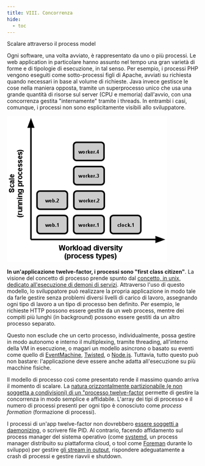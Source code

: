 ```yaml
---
title: VIII. Concorrenza
hide:
  - toc
---
```

Scalare attraverso il process model

Ogni software, una volta avviato, è rappresentato da uno o più processi. Le web application in particolare hanno assunto nel tempo una gran varietà di forme e di tipologie di esecuzione, in tal senso. Per esempio, i processi PHP vengono eseguiti come sotto-processi figli di Apache, avviati su richiesta quando necessari in base al volume di richieste. Java invece gestisce le cose nella maniera opposta, tramite un superprocesso unico che usa una grande quantità di risorse sul server (CPU e memoria) dall'avvio, con una concorrenza gestita "internamente" tramite i threads. In entrambi i casi, comunque, i processi non sono esplicitamente visibili allo sviluppatore.

![Il fattore di scale è espresso con un numero di processi dello stesso tipo avviati, la diversità del carico di lavoro, invece, come le varie tipologie di processo.](images/process-types.png)

**In un'applicazione twelve-factor, i processi sono "first class citizen"**. La visione del concetto di processo prende spunto dal [concetto, in unix, dedicato all'esecuzione di demoni di servizi](https://adam.herokuapp.com/past/2011/5/9/applying_the_unix_process_model_to_web_apps/). Attraverso l'uso di questo modello, lo sviluppatore può realizzare la propria applicazione in modo tale da farle gestire senza problemi diversi livelli di carico di lavoro, assegnando ogni tipo di lavoro a un tipo di processo ben definito. Per esempio, le richieste HTTP possono essere gestite da un web process, mentre dei compiti più lunghi (in background) possono essere gestiti da un altro processo separato.

Questo non esclude che un certo processo, individualmente, possa gestire in modo autonomo e interno il multiplexing, tramite threading, all'interno della VM in esecuzione, o magari un modello asincrono o basato su eventi come quello di [EventMachine](https://github.com/eventmachine/eventmachine), [Twisted](http://twistedmatrix.com/trac/), o [Node.js](http://nodejs.org/). Tuttavia, tutto questo può non bastare: l'applicazione deve essere anche adatta all'esecuzione su più macchine fisiche.

Il modello di processo così come presentato rende il massimo quando arriva il momento di scalare. La [natura orizzontalmente partizionabile (e non soggetta a condivisioni) di un "processo twelve-factor](./processes.md) permette di gestire la concorrenza in modo semplice e affidabile. L'array dei tipi di processo e il numero di processi presenti per ogni tipo è conosciuto come *process formation* (formazione di processi).

I processi di un'app twelve-factor non dovrebbero [essere soggetti a daemonizing](http://dustin.github.com/2010/02/28/running-processes.html), o scrivere file PID. Al contrario, facendo affidamento sul process manager del sistema operativo (come [systemd](https://www.freedesktop.org/wiki/Software/systemd/), un process manager distribuito su piattaforma cloud, o tool come [Foreman](http://blog.daviddollar.org/2011/05/06/introducing-foreman.html) durante lo sviluppo) per gestire [gli stream in output](./logs.md), rispondere adeguatamente a crash di processi e gestire riavvii e shutdown.
